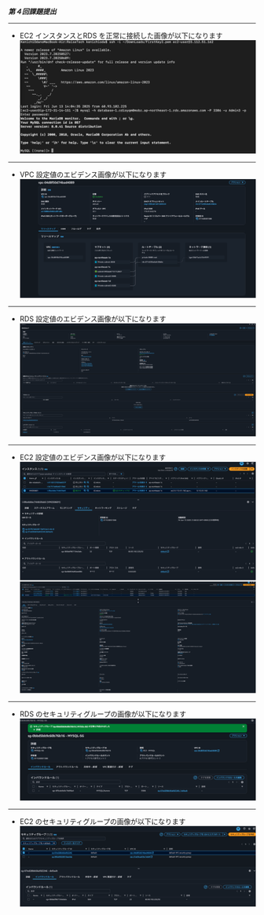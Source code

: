 ***第４回課題提出***
***
* EC2 インスタンスとRDS を正常に接続した画像が以下になります  
![接続正常画像](image3/EC2-RDS-attach-0613.png)    
***  
* VPC 設定値のエビデンス画像が以下になります  
![接続正常画像](image3/VPC3.png)
***
* RDS 設定値のエビデンス画像が以下になります  
![接続正常画像](image3/RDS-0613.png)
***  
* EC2 設定値のエビデンス画像が以下になります  
![接続正常画像](image3/EC2-0613.png)
![接続正常画像](image3/EC2-0613-2.png)  
***  
* RDS のセキュリティグループの画像が以下になります  
![接続正常画像](image3/RDS-SG-0613.png)
***
* EC2 のセキュリティグループの画像が以下になります  
![接続正常画像](image3/EC2-SG-0613.png)  

